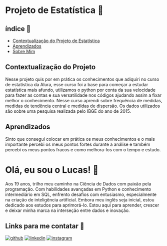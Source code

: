 # Projeto de Estatística 🚀

## índice 🏹
  - <a href="#contextualização-do-projeto">Contextualização do Projeto de Estatística</a>
  - <a href="#aprendizados">Aprendizados</a>
  - <a href="#olá-eu-sou-o-lucas-👋">Sobre Mim</a>

## Contextualização do Projeto
Nesse projeto quis por em prática os conhecimentos que adiquiri no curso de estatística da Alura, esse curso foi a base para começar a estudar estatística mais afundo, utilizamos o python por conta da sua velocidade para fazer as contas e sua versatilidade nos códigos ajudando assim a fixar melhor o conhecimento. Nesse curso aprendi sobre frequência de medidas, medidas de tendência central e medidas de dispersão. Os dados utilizados são sobre uma pesquisa realizada pelo IBGE do ano de 2015.

## Aprendizados
Sinto que consegui colocar em prática os meus conhecimentos e o mais importante percebi os meus pontos fortes durante a análise e também percebi os meus pontos fracos e como melhora-los com o tempo e estudo.

# Olá, eu sou o Lucas! 👋
Aos 19 anos, trilho meu caminho na Ciência de Dados com paixão pela programação. Com habilidades avançadas em Python e conhecimento intermediário em SQL, enfrento desafios com entusiasmo, especialmente na criação de inteligência artificial. Embora meu inglês seja inicial, estou dedicado aos estudos para aprimorá-lo. Estou aqui para aprender, crescer e deixar minha marca na interseção entre dados e inovação.

## Links para me contatar 🔗 
[![github](https://img.shields.io/badge/github-000?style=for-the-badge&logo=github&logoColor=white)](https://github.com/LucasSantos875478)
[![linkedin](https://img.shields.io/badge/linkedin-0A66C2?style=for-the-badge&logo=linkedin&logoColor=white)](https://www.linkedin.com/in/lucas-santos-454584285/)
[![instagram](https://img.shields.io/badge/instagram-1DA1F2?style=for-the-badge&logo=instagram&logoColor=)](https://www.instagram.com/lucassantos875478/)
